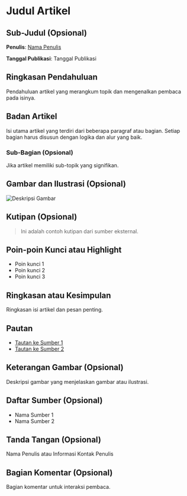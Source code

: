 # Judul Artikel

## Sub-Judul (Opsional)

**Penulis**: [Nama Penulis](tautan_ke_profil_penulis)

**Tanggal Publikasi**: Tanggal Publikasi

## Ringkasan Pendahuluan

Pendahuluan artikel yang merangkum topik dan mengenalkan pembaca pada isinya.

## Badan Artikel

Isi utama artikel yang terdiri dari beberapa paragraf atau bagian. Setiap bagian harus disusun dengan logika dan alur yang baik.

### Sub-Bagian (Opsional)

Jika artikel memiliki sub-topik yang signifikan.

## Gambar dan Ilustrasi (Opsional)

![Deskripsi Gambar](tautan_gambar)

## Kutipan (Opsional)

> Ini adalah contoh kutipan dari sumber eksternal.

## Poin-poin Kunci atau Highlight

- Poin kunci 1
- Poin kunci 2
- Poin kunci 3

## Ringkasan atau Kesimpulan

Ringkasan isi artikel dan pesan penting.

## Pautan

- [Tautan ke Sumber 1](tautan_sumber_1)
- [Tautan ke Sumber 2](tautan_sumber_2)

## Keterangan Gambar (Opsional)

Deskripsi gambar yang menjelaskan gambar atau ilustrasi.

## Daftar Sumber (Opsional)

- Nama Sumber 1
- Nama Sumber 2

## Tanda Tangan (Opsional)

Nama Penulis atau Informasi Kontak Penulis

## Bagian Komentar (Opsional)

Bagian komentar untuk interaksi pembaca.

